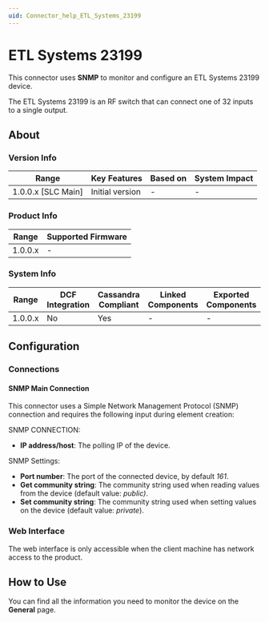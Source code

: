```yaml
---
uid: Connector_help_ETL_Systems_23199
---
```


# ETL Systems 23199

This connector uses **SNMP** to monitor and configure an ETL Systems 23199 device.

The ETL Systems 23199 is an RF switch that can connect one of 32 inputs to a single output.

## About

### Version Info

| Range                | Key Features     | Based on     | System Impact     |
|----------------------|------------------|--------------|-------------------|
| 1.0.0.x [SLC Main]   | Initial version  | -            | -                 |

### Product Info

| Range     | Supported Firmware     |
|-----------|------------------------|
| 1.0.0.x   | -                      |

### System Info

| Range     | DCF Integration     | Cassandra Compliant     | Linked Components     | Exported Components     |
|-----------|---------------------|-------------------------|-----------------------|-------------------------|
| 1.0.0.x   | No                  | Yes                     | -                     | -                       |

## Configuration

### Connections

#### SNMP Main Connection

This connector uses a Simple Network Management Protocol (SNMP) connection and requires the following input during element creation:

SNMP CONNECTION:

- **IP address/host**: The polling IP of the device.

SNMP Settings:

- **Port number**: The port of the connected device, by default *161*.
- **Get community string**: The community string used when reading values from the device (default value: *public)*.
- **Set community string**: The community string used when setting values on the device (default value: *private*).

### Web Interface

The web interface is only accessible when the client machine has network access to the product.

## How to Use

You can find all the information you need to monitor the device on the **General** page.
